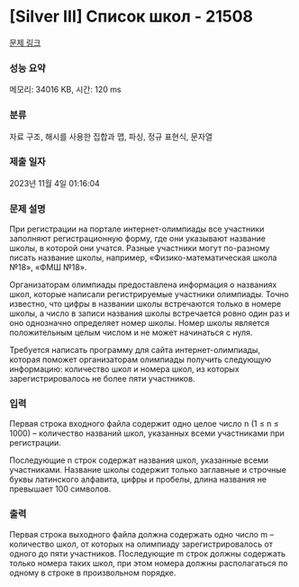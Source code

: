 # [Silver III] Список школ - 21508 

[문제 링크](https://www.acmicpc.net/problem/21508) 

### 성능 요약

메모리: 34016 KB, 시간: 120 ms

### 분류

자료 구조, 해시를 사용한 집합과 맵, 파싱, 정규 표현식, 문자열

### 제출 일자

2023년 11월 4일 01:16:04

### 문제 설명

<p>При регистрации на портале интернет-олимпиады все участники заполняют регистрационную форму, где они указывают название школы, в которой они учатся. Разные участники могут по-разному писать название школы, например, «Физико-математическая школа №18», «ФМШ №18».</p>

<p>Организаторам олимпиады предоставлена информация о названиях школ, которые написали регистрируемые участники олимпиады. Точно известно, что цифры в названии школы встречаются только в номере школы, а число в записи названия школы встречается ровно один раз и оно однозначно определяет номер школы. Номер школы является положительным целым числом и не может начинаться с нуля.</p>

<p>Требуется написать программу для сайта интернет-олимпиады, которая поможет организаторам олимпиады получить следующую информацию: количество школ и номера школ, из которых зарегистрировалось не более пяти участников. </p>

### 입력 

 <p>Первая строка входного файла содержит одно целое число n (1 ≤ n ≤ 1000) – количество названий школ, указанных всеми участниками при регистрации.</p>

<p>Последующие n строк содержат названия школ, указанные всеми участниками. Название школы содержит только заглавные и строчные буквы латинского алфавита, цифры и пробелы, длина названия не превышает 100 символов. </p>

### 출력 

 <p>Первая строка выходного файла должна содержать одно число m – количество школ, от которых на олимпиаду зарегистрировалось от одного до пяти участников. Последующие m строк должны содержать только номера таких школ, при этом номера должны располагаться по одному в строке в произвольном порядке. </p>

